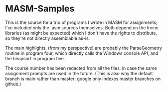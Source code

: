 # MASM-Samples

This is the source for a trio of programs I wrote in MASM for assignments; I've included only the .asm sources themselves.  Both depend on the Irvine libraries (as might be expected) which I don't have the rights to distribute, so they're not directly assemblable as-is.

The main highlights, (from my perspective) are probably the ParseGeometry routine in program four, which directly calls the Windows console API, and the heapsort in program five.

The course number has been redacted from all the files, in case the same assignment prompts are used in the future.  (This is also why the default branch is main rather than master; google only indexes master branches on github.)
